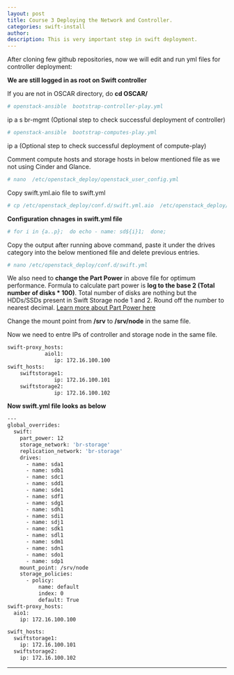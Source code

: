 ```yaml
---
layout: post
title: Course 3 Deploying the Network and Controller.  
categories: swift-install
author: 
description: This is very important step in swift deployment.
---
```



After cloning few github repositories, now we will edit and run yml files for controller deployment:

**We are still logged in as root on Swift controller**

If you are not in OSCAR directory, do **cd OSCAR/**

```sh
# openstack-ansible  bootstrap-controller-play.yml
```

ip a s br-mgmt (Optional step to check successful deployment of controller)

```sh
# openstack-ansible  bootstrap-computes-play.yml 
```

ip a (Optional step to check successful deployment of compute-play)

Comment compute hosts and storage hosts in below mentioned file as we not using Cinder and Glance.

```sh
# nano  /etc/openstack_deploy/openstack_user_config.yml
```

Copy swift.yml.aio file to swift.yml

```sh
# cp /etc/openstack_deploy/conf.d/swift.yml.aio  /etc/openstack_deploy/conf.d/swift.yml
```

**Configuration chnages in swift.yml file**

```sh
# for i in {a..p};  do echo - name: sd${i}1;  done; 
```

Copy the output after running above command, paste it under the drives category into the below mentioned file and delete previous entries.

```sh
# nano /etc/openstack_deploy/conf.d/swift.yml
```

We also need to **change the Part Power** in above file for optimum performance. Formula to calculate part power is **log to the base 2 (Total number of disks * 100)**. Total number of disks are nothing but the HDDs/SSDs present in Swift Storage node 1 and 2. Round off the number to nearest decimal. [Learn more about Part Power here](http://docs.openstack.org/developer/openstack-ansible/liberty/install-guide/configure-swift-config.html)


Change the mount point from **/srv** to **/srv/node** in the same file.

Now we need to entre IPs of controller and storage node in the same file.

```sh
swift-proxy_hosts:
			aiol1:
		       ip: 172.16.100.100			
swift_hosts:			
	swiftstorage1:
		       ip: 172.16.100.101		
	swiftstorage2:
	           ip: 172.16.100.102
```

**Now swift.yml file looks as below** 

```sh
---
global_overrides:
  swift:
    part_power: 12
    storage_network: 'br-storage'
    replication_network: 'br-storage'
    drives:
      - name: sda1
      - name: sdb1
      - name: sdc1
      - name: sdd1
      - name: sde1
      - name: sdf1
      - name: sdg1
      - name: sdh1
      - name: sdi1
      - name: sdj1
      - name: sdk1
      - name: sdl1
      - name: sdm1
      - name: sdn1
      - name: sdo1
      - name: sdp1
    mount_point: /srv/node
    storage_policies:
      - policy:
          name: default
          index: 0
          default: True
swift-proxy_hosts:
  aio1:
    ip: 172.16.100.100

swift_hosts:
  swiftstorage1:
    ip: 172.16.100.101
  swiftstorage2:
    ip: 172.16.100.102
```

* * *
